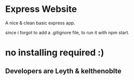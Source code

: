 # Express Website

A nice & clean basic express app.

since i forgot to add a .gitignore file,
to run it with npm start.

no installing required :)
=======
## Developers are Leyth & kelthenoblte
